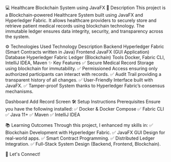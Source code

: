 💻 Healthcare Blockchain System using JavaFX
📝 Description
This project is a Blockchain-powered Healthcare System built using JavaFX and Hyperledger Fabric. It allows healthcare providers to securely store and retrieve patient medical records using blockchain technology. The immutable ledger ensures data integrity, security, and transparency across the system.

⚙️ Technologies Used
Technology	Description
Backend	Hyperledger Fabric (Smart Contracts written in Java)
Frontend	JavaFX (GUI Application)
Database	Hyperledger Fabric Ledger (Blockchain)
Tools	Docker, Fabric CLI, IntelliJ IDEA, Maven
✨ Key Features
✅ Secure Medical Record Storage using blockchain for immutability.
✅ Permissioned Access ensuring only authorized participants can interact with records.
✅ Audit Trail providing a transparent history of all changes.
✅ User-Friendly Interface built with JavaFX.
✅ Tamper-proof System thanks to Hyperledger Fabric’s consensus mechanisms.



Dashboard	Add Record Screen
🛠️ Setup Instructions
Prerequisites
Ensure you have the following installed:
✅ Docker & Docker Compose
✅ Fabric CLI
✅ Java 11+
✅ Maven
✅ IntelliJ IDEA

📚 Learning Outcomes
Through this project, I enhanced my skills in:
✅ Blockchain Development with Hyperledger Fabric.
✅ JavaFX GUI Design for real-world apps.
✅ Smart Contract Programming.
✅ Distributed Ledger Integration.
✅ Full-Stack System Design (Backend, Frontend, Blockchain).

🔗 Let's Connect!
